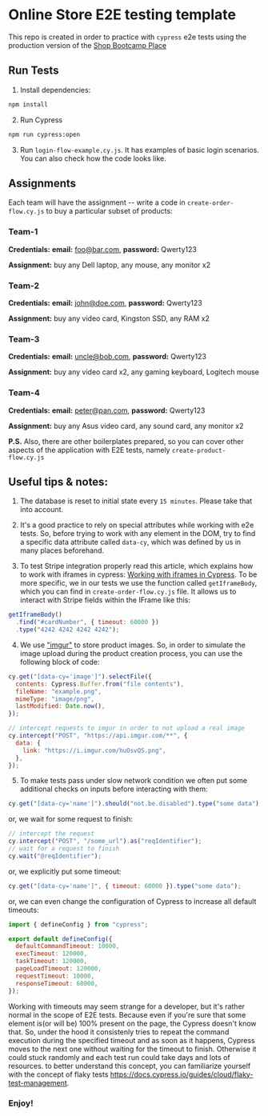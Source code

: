 # Online Store E2E testing template

This repo is created in order to practice with `cypress` e2e tests using the production version of the [Shop Bootcamp Place](https://shop.bootcamp.place)

## Run Tests

1. Install dependencies:

```bash
npm install
```

2. Run Cypress

```bash
npm run cypress:open
```

3. Run `login-flow-example.cy.js`. It has examples of basic login scenarios. You can also check how the code looks like.

## Assignments

Each team will have the assignment -- write a code in `create-order-flow.cy.js` to buy a particular subset of products:

### Team-1

**Credentials:** **email:** foo@bar.com, **password:** Qwerty123

**Assignment:** buy any Dell laptop, any mouse, any monitor x2

### Team-2

**Credentials:** **email:** john@doe.com, **password:** Qwerty123

**Assignment:** buy any video card, Kingston SSD, any RAM x2

### Team-3

**Credentials:** **email:** uncle@bob.com, **password:** Qwerty123

**Assignment:** buy any video card x2, any gaming keyboard, Logitech mouse

### Team-4

**Credentials:** **email:** peter@pan.com, **password:** Qwerty123

**Assignment:** buy any Asus video card, any sound card, any monitor x2

**P.S.** Also, there are other boilerplates prepared, so you can cover other aspects of the application with E2E tests, namely `create-product-flow.cy.js`

## Useful tips & notes:

1. The database is reset to initial state every `15 minutes`. Please take that into account.

2. It's a good practice to rely on special attributes while working with e2e tests. So, before trying to work with any element in the DOM, try to find a specific data attribute called `data-cy`, which was defined by us in many places beforehand.

3. To test Stripe integration properly read this article, which explains how to work with iframes in cypress: [Working with iframes in Cypress](https://www.cypress.io/blog/2020/02/12/working-with-iframes-in-cypress). To be more specific, we in our tests we use the function called `getIframeBody`, which you can find in `create-order-flow.cy.js` file. It allows us to interact with Stripe fields within the IFrame like this:

```javascript
getIframeBody()
  .find("#cardNumber", { timeout: 60000 })
  .type("4242 4242 4242 4242");
```

4. We use ["imgur"](https://imgur.com/) to store product images. So, in order to simulate the image upload during the product creation process, you can use the following block of code:

```javascript
cy.get("[data-cy='image']").selectFile({
  contents: Cypress.Buffer.from("file contents"),
  fileName: "example.png",
  mimeType: "image/png",
  lastModified: Date.now(),
});

// intercept requests to imgur in order to not upload a real image
cy.intercept("POST", "https://api.imgur.com/**", {
  data: {
    link: "https://i.imgur.com/huOsvQS.png",
  },
});
```

5. To make tests pass under slow network condition we often put some additional checks on inputs before interacting with them:

```javascript
cy.get("[data-cy='name']").should("not.be.disabled").type("some data");
```

or, we wait for some request to finish:

```javascript
// intercept the request
cy.intercept("POST", "/some_url").as("reqIdentifier");
// wait for a request to finish
cy.wait("@reqIdentifier");
```

or, we explicitly put some timeout:

```javascript
cy.get("[data-cy='name']", { timeout: 60000 }).type("some data");
```

or, we can even change the configuration of Cypress to increase all default timeouts:

```javascript
import { defineConfig } from "cypress";

export default defineConfig({
  defaultCommandTimeout: 10000,
  execTimeout: 120000,
  taskTimeout: 120000,
  pageLoadTimeout: 120000,
  requestTimeout: 10000,
  responseTimeout: 60000,
});
```

Working with timeouts may seem strange for a developer, but it's rather normal in the scope of E2E tests. Because even if you're sure that some element is(or will be) 100% present on the page, the Cypress doesn't know that. So, under the hood it consistenly tries to repeat the command execution during the specified timeout and as soon as it happens, Cypress moves to the next one without waiting for the timeout to finish. Otherwise it could stuck randomly and each test run could take days and lots of resources. to better understand this concept, you can familiarize yourself with the concept of flaky tests https://docs.cypress.io/guides/cloud/flaky-test-management.

### Enjoy!
